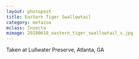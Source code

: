 ```yaml
---
layout: photopost
title: Eastern Tiger Swallowtail
category: metazoa
mclass: Insecta
mimage: 20180618_eastern_tiger_swallowtail_s.jpg
---
```


Taken at Lullwater Preserve, Atlanta, GA
